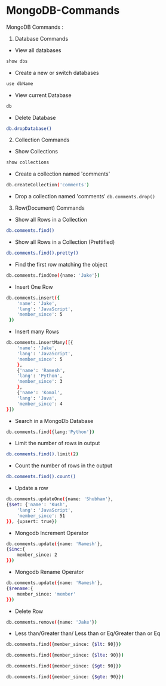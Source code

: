 # MongoDB-Commands

MongoDB Commands :
1. Database Commands
- View all databases
```bash
show dbs
```

- Create a new or switch databases 
```bash
use dbName
```

- View current Database
```bash
db
```

- Delete Database 
```bash
db.dropDatabase()
```

2. Collection Commands
- Show Collections
```bash
show collections
```

- Create a collection named 'comments'
```bash
db.createCollection('comments')
```

- Drop a collection named 'comments'
```db.comments.drop()```

3. Row(Document) Commands
- Show all Rows in a Collection 
```bash
db.comments.find()
```

- Show all Rows in a Collection (Prettified)
```bash
db.comments.find().pretty()
```

- Find the first row matching the object
```bash
db.comments.findOne({name: 'Jake'})
```

- Insert One Row
```bash
db.comments.insert({
    'name': 'Jake',
    'lang': 'JavaScript',
    'member_since': 5
 })
```

- Insert many Rows
```bash
db.comments.insertMany([{
    'name': 'Jake',
    'lang': 'JavaScript',
    'member_since': 5
    }, 
    {'name': 'Ramesh',
    'lang': 'Python',
    'member_since': 3
    },
    {'name': 'Komal',
    'lang': 'Java',
    'member_since': 4
}])
```

- Search in a MongoDb Database
```bash
db.comments.find({lang:'Python'})
```
- Limit the number of rows in output
```bash
db.comments.find().limit(2)
```
- Count the number of rows in the output
```bash
db.comments.find().count()
```
- Update a row
```bash
db.comments.updateOne({name: 'Shubham'},
{$set: {'name': 'Kush',
    'lang': 'JavaScript',
    'member_since': 51
}}, {upsert: true})
```
- Mongodb Increment Operator
```bash
db.comments.update({name: 'Ramesh'},
{$inc:{
    member_since: 2
}})
```
- Mongodb Rename Operator
```bash
db.comments.update({name: 'Ramesh'},
{$rename:{
    member_since: 'member'
}})
```
- Delete Row 
```bash
db.comments.remove({name: 'Jake'})
```
- Less than/Greater than/ Less than or Eq/Greater than or Eq
```bash
db.comments.find({member_since: {$lt: 90}})
```
```bash
db.comments.find({member_since: {$lte: 90}})
```
```bash
db.comments.find({member_since: {$gt: 90}})
```
```bash
db.comments.find({member_since: {$gte: 90}})
```
